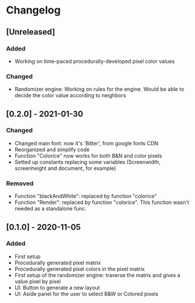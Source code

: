 # Changelog
## [Unreleased]
### Added
- Working on time-paced procedurally-developed pixel color values
### Changed
- Randomizer engine: Working on rules for the engine. Would be able to decide the color value according to neighbors


## [0.2.0] - 2021-01-30
### Changed
- Changed main font: now it's 'Bitter', from google fonts CDN
- Reorganized and simplify code
- Function "Colorice" now works for both B&N and color pixels
- Setted up constants replacing some variables (Screenwidth, screenheight and document, for example)

### Removed
- Function "blackAndWhite": replaced by function "colorice"
- Function "Render": replaced by function "colorice". This function wasn't needed as a standalone func.




## [0.1.0] - 2020-11-05
### Added
- First setup
- Procedurally generated pixel matrix
- Procedurally generated pixel colors in the pixel matrix
- First setup of the randomizer engine: traverse the matrix and gives a value pixel by pixel
- UI: Button to generate a new layout
- UI: Aside panel for the user to select B&W or Colored pixels
